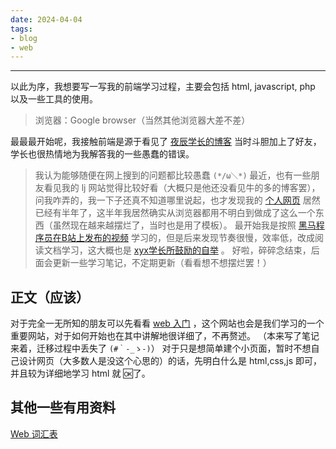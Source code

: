 ```yaml
---
date: 2024-04-04
tags:
- blog
- web
---
```

***
以此为序，我想要写一写我的前端学习过程，主要会包括 html, javascript, php 以及一些工具的使用。
> 浏览器：Google browser（当然其他浏览器大差不差）
<!-- more -->
最最最开始呢，我接触前端是源于看见了 [夜辰学长的博客](https://blog.night1918.top/) 当时斗胆加上了好友，学长也很热情地为我解答我的一些愚蠢的错误。
> 我认为能够随便在网上搜到的问题都比较愚蠢 `(*/ω＼*)`
最近，也有一些朋友看见我的 lj 网站觉得比较好看（大概只是他还没看见牛的多的博客罢），问我咋弄的，我一下子还真不知道哪里说起，也才发现我的 [个人网页](https://darstib.github.io/myworld/) 居然已经有半年了，这半年我居然确实从浏览器都用不明白到做成了这么一个东西（虽然现在越来越摆烂了，当时也是用了模板）。
最开始我是按照 [黑马程序员在B站上发布的视频](https://www.bilibili.com/video/BV14J4114768/?spm_id_from=333.337.search-card.all.click&vd_source=0a037c4dd2becee04d2b1ccafdc1862e) 学习的，但是后来发现节奏很慢，效率低，改成阅读文档学习，这大概也是 [xyx学长所鼓励的自举](https://xuan-insr.github.io/cpp/cpp_restart/#:~:text=%E7%9A%84%E4%BA%86%EF%BC%8C%E4%BD%86%E6%98%AF-,%E6%88%91%E8%AE%A4%E4%B8%BA%E5%AD%A6%E4%B9%A0%E4%B8%80%E9%97%A8%E7%9F%A5%E8%AF%86%E7%9A%84%E9%87%8D%E8%A6%81%E8%8A%82%E7%82%B9%E6%98%AF%E3%80%8C%E8%87%AA%E4%B8%BE%E3%80%8D,-%E3%80%82%E6%94%BE%E5%88%B0%20C%2B%2B%20%E6%9D%A5%E8%AF%B4) 。
好啦，碎碎念结束，后面会更新一些学习笔记，不定期更新（看看想不想摆烂罢！）
## 正文（应该）
对于完全一无所知的朋友可以先看看 [web 入门](https://developer.mozilla.org/zh-CN/docs/Learn/Getting_started_with_the_web) ，这个网站也会是我们学习的一个重要网站，对于如何开始也在其中讲解地很详细了，不再赘述。
（本来写了笔记来着，迁移过程中丢失了 `(#｀-_ゝ-)`）
对于只是想简单建个小页面，暂时不想自己设计网页（大多数人是没这个心思的）的话，先明白什么是 html,css,js 即可，并且较为详细地学习 html 就 🆗了。
## 其他一些有用资料
[Web 词汇表](https://www.runoob.com/web/web-glossary.html)
